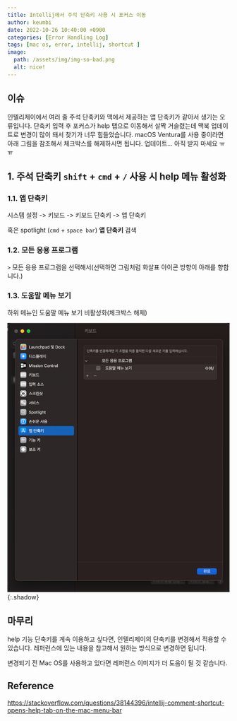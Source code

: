 ```yaml
---
title: Intellij에서 주석 단축키 사용 시 포커스 이동
author: keumbi
date: 2022-10-26 10:40:00 +0900
categories: [Error Handling Log]
tags: [mac os, error, intellij, shortcut ]
image:
  path: /assets/img/img-so-bad.png
  alt: nice!
---
```


## 이슈
인텔리제이에서 여러 줄 주석 단축키와 맥에서 제공하는 앱 단축키가 같아서 생기는 오류입니다. 단축키 입력 후 포커스가 help 탭으로 이동해서 살짝 거슬렸는데 맥북 업데이트로 변경이 많이 돼서 찾기가 너무 힘들었습니다. macOS Ventura를 사용 중이라면 아래 그림을 참조해서 체크박스를 해제하시면 됩니다. 업데이트... 아직 받지 마세요 ㅠㅠ


## 1. 주석 단축키 `shift` + `cmd` + `/` 사용 시 help 메뉴 활성화

### 1.1. 앱 단축키
시스템 설정 -> 키보드 -> 키보드 단축키 -> 앱 단축키

혹은 spotlight (`cmd` + `space bar`) **앱 단축키** 검색

### 1.2. 모든 응용 프로그램
 `>` 모든 응용 프로그램을 선택해서(선택하면 그림처럼 화살표 아이콘 방향이 아래를 향합니다.)

### 1.3. 도움말 메뉴 보기

하위 메뉴인 도움말 메뉴 보기 비활성화(체크박스 해제)


![설정 변경 ](/assets/img/img-mac-system.png){:.shadow}


## 마무리
help 기능 단축키를 계속 이용하고 싶다면, 인텔리제이의 단축키를 변경해서 적용할 수 있습니다. 레퍼런스에 있는 내용을 참고해서 원하는 방식으로 변경하면 됩니다.

변경되기 전 Mac OS를 사용하고 있다면 레퍼런스 이미지가 더 도움이 될 것 같습니다.



## Reference

<https://stackoverflow.com/questions/38144396/intellij-comment-shortcut-opens-help-tab-on-the-mac-menu-bar>
